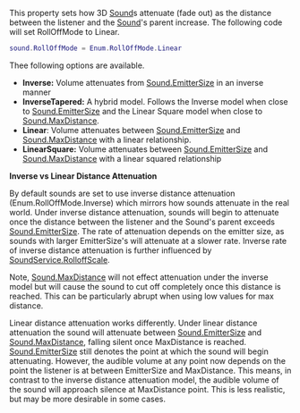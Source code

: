 This property sets how 3D [Sound](https://developer.roblox.com/en-us/api-reference/class/Sound)s attenuate (fade out) as the distance between the listener and the [Sound](https://developer.roblox.com/en-us/api-reference/class/Sound)'s parent increase. The following code will set RollOffMode to Linear.

```Lua
sound.RollOffMode = Enum.RollOffMode.Linear
``` 

Thee following options are available.

*   **Inverse:** Volume attenuates from [Sound.EmitterSize](https://developer.roblox.com/en-us/api-reference/property/Sound/EmitterSize) in an inverse manner
*   **InverseTapered:** A hybrid model. Follows the Inverse model when close to [Sound.EmitterSize](https://developer.roblox.com/en-us/api-reference/property/Sound/EmitterSize) and the Linear Square model when close to [Sound.MaxDistance](https://developer.roblox.com/en-us/api-reference/property/Sound/MaxDistance).
*   **Linear**: Volume attenuates between [Sound.EmitterSize](https://developer.roblox.com/en-us/api-reference/property/Sound/EmitterSize) and [Sound.MaxDistance](https://developer.roblox.com/en-us/api-reference/property/Sound/MaxDistance) with a linear relationship.
*   **LinearSquare:** Volume attenuates between [Sound.EmitterSize](https://developer.roblox.com/en-us/api-reference/property/Sound/EmitterSize) and [Sound.MaxDistance](https://developer.roblox.com/en-us/api-reference/property/Sound/MaxDistance) with a linear squared relationship

**Inverse vs Linear Distance Attenuation**

By default sounds are set to use inverse distance attenuation (Enum.RollOffMode.Inverse) which mirrors how sounds attenuate in the real world. Under inverse distance attenuation, sounds will begin to attenuate once the distance between the listener and the Sound's parent exceeds [Sound.EmitterSize](https://developer.roblox.com/en-us/api-reference/property/Sound/EmitterSize). The rate of attenuation depends on the emitter size, as sounds with larger EmitterSize's will attenuate at a slower rate. Inverse rate of inverse distance attenuation is further influenced by [SoundService.RolloffScale](https://developer.roblox.com/en-us/api-reference/property/SoundService/RolloffScale).

Note, [Sound.MaxDistance](https://developer.roblox.com/en-us/api-reference/property/Sound/MaxDistance) will not effect attenuation under the inverse model but will cause the sound to cut off completely once this distance is reached. This can be particularly abrupt when using low values for max distance.

Linear distance attenuation works differently. Under linear distance attenuation the sound will attenuate between [Sound.EmitterSize](https://developer.roblox.com/en-us/api-reference/property/Sound/EmitterSize) and [Sound.MaxDistance](https://developer.roblox.com/en-us/api-reference/property/Sound/MaxDistance), falling silent once MaxDistance is reached. [Sound.EmitterSize](https://developer.roblox.com/en-us/api-reference/property/Sound/EmitterSize) still denotes the point at which the sound will begin attenuating. However, the audible volume at any point now depends on the point the listener is at between EmitterSize and MaxDistance. This means, in contrast to the inverse distance attenuation model, the audible volume of the sound will approach silence at MaxDistance point. This is less realistic, but may be more desirable in some cases.
